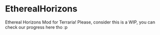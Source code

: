 # EtherealHorizons
Ethereal Horizons Mod for Terraria! Please, consider this is a WIP, you can check our progress here tho :p
